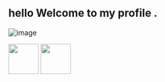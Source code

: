 ##  hello  Welcome to my profile .

![image](https://cdn.discordapp.com/attachments/807706687955402794/817098819597762560/77623b371e848422be30e8042a2796fb.gif)


<a href="https://discord.gg/jfT8RmwswH"><img src="https://upload.wikimedia.org/wikipedia/fr/thumb/0/05/Discord.svg/1200px-Discord.svg.png" width="60"></a> <a
href="https://twitter.com/espadashx064"><img src="http://assets.stickpng.com/images/580b57fcd9996e24bc43c53e.png" width="60"></a>
